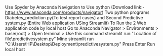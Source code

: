 Use Spyder by Anaconda Navigation to Use python (Download link:-https://www.anaconda.com/products/navigator)
Two python programs Diabetes_prediction.py(To test report cases) and Second Predictive system.py (Entire Web application USing Streamlit)
To Run the 2 Web application code by local host Go to Anaconda Navigator > Environments > base(root) > Open terminal > Use this command streamlit run "Location of file\predictivesystem.py" Mine streamlit run "C:\Users\HP\Desktop\Deployment\predictivesystem.py" Press Enter 
Run local host
